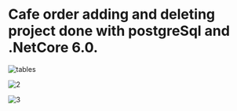 # Cafe order adding and deleting project done with postgreSql and .NetCore 6.0.

![tables](https://github.com/user-attachments/assets/87ba5d5f-6f9c-4874-a5a3-aa045882ef1d)

![2](https://github.com/user-attachments/assets/7424f9f8-8deb-4a10-b541-f12098be66dc)

![3](https://github.com/user-attachments/assets/a12ca9c8-826c-4f54-9c9d-00e3fe15e5c1)
